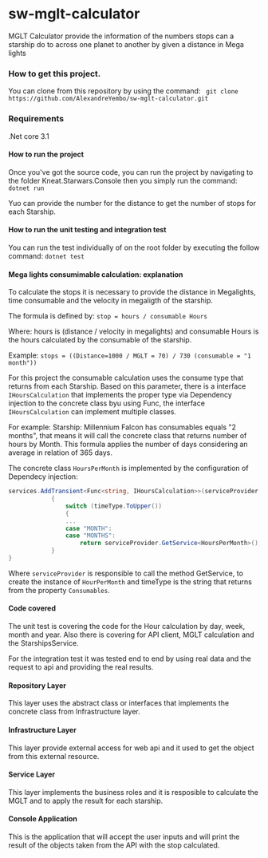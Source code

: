 # sw-mglt-calculator
MGLT Calculator provide the information of the numbers stops can a starship do to across one planet to another by given a distance in Mega lights

### How to get this project.
You can clone from this repository by using the command:
``` git clone https://github.com/AlexandreYembo/sw-mglt-calculator.git```

### Requirements
.Net core 3.1

#### How to run the project
Once  you've got the source code, you can run the project by navigating to the folder Kneat.Starwars.Console then you simply run the command:
```dotnet run```

Yuo can provide the number for the distance to get the number of stops for each Starship.


#### How to run the unit testing and integration test
You can run the test individually of on the root folder by executing the follow command:
```dotnet test```

#### Mega lights consumimable calculation: explanation
To calculate the stops it is necessary to provide the distance in Megalights, time consumable and the velocity in megaligth of the starship.

The formula is defined by:
``` stop = hours / consumable Hours ```

Where: hours is (distance / velocity in megalights) and consumable Hours is the hours calculated by the consumable of the starship.

Example:
```stops = ((Distance=1000 / MGLT = 70) / 730 (consumable = "1 month")) ```

For this project the consumable calculation uses the consume type that returns from each Starship. Based on this parameter, there is a interface ```IHoursCalculation``` that implements the proper type via Dependency injection to the concrete class byu using Func, the interface ```IHoursCalculation``` can implement multiple classes.

For example: Starship: Millennium Falcon has consumables equals "2 months", that means it will call the concrete class that returns number of hours by Month. This formula applies the number of days considering an average in relation of 365 days.

The concrete class ```HoursPerMonth``` is implemented by the configuration of Dependecy injection:
```c#
services.AddTransient<Func<string, IHoursCalculation>>(serviceProvider => timeType =>
            {
                switch (timeType.ToUpper())
                {
                ...
                case "MONTH":
                case "MONTHS":
                    return serviceProvider.GetService<HoursPerMonth>();
            }
}
```
Where ```serviceProvider``` is responsible to call the method GetService, to create the instance of ```HourPerMonth``` and timeType is the string that returns from the property ```Consumables```.

#### Code covered
The unit test is covering the code for the Hour calculation by day, week, month and year. Also there is covering for API client, MGLT calculation and the StarshipsService.

For the integration test it was tested end to end by using real data and the request to api and providing the real results.


#### Repository Layer
This layer uses the abstract class or interfaces that implements the concrete class from Infrastructure layer.

#### Infrastructure Layer
This layer provide external access for web api and it used to get the object from this external resource.

#### Service Layer
This layer implements the business roles and it is resposible to calculate the MGLT and to apply the result for each starship.


#### Console Application
This is the application that will accept the user inputs and will print the result of the objects taken from the API with the stop calculated.

